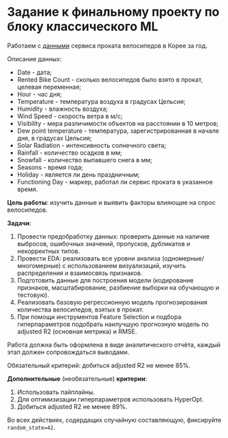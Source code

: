 # Задание к финальному проекту по блоку классического ML

Работаем с [данными](https://raw.githubusercontent.com/obulygin/content/main/SeoulBike/seoul_bike_data.csv) сервиса проката велосипедов в Корее за год.

Описание данных:
- Date - дата;
- Rented Bike Count - сколько велосипедов было взято в прокат, целевая переменная;
- Hour - час дня;
- Temperature - температура воздуха в градусах Цельсия;
- Humidity - влажность воздуха;
- Wind Speed - скорость ветра в м/с;
- Visibility - мера различимости объектов на расстоянии в 10 метров;
- Dew point temperature -  температура, зарегистрированная в начале дня, в градусах Цельсия;
- Solar Radiation - интенсивность солнечного света;
- Rainfall - количество осадков в мм;
- Snowfall - количество выпавшего снега в мм;
- Seasons - время года;
- Holiday - является ли день праздничным;
- Functioning Day - маркер, работал ли сервис проката в указанное время.

**Цель работы**: изучить данные и выявить факторы влияющие на спрос велосипедов.

**Задачи**:  
1) Провести предобработку данных: проверить данные на наличие выбросов, ошибочных значений, пропусков, дубликатов и некорректных типов.  
2) Провести EDA: реализовать все уровни анализа (одномерные/многомерные) с использованием визуализаций, изучить распределения и взаимосвязь признаков.  
3) Подготовить данные для построения модели (кодирование признаков, масштабирование, разбиение выборки на обучающую и тестовую).  
4) Реализовать базовую регрессионную модель прогнозирования количества велосипедов, взятых в прокат.  
5) При помощи инструментов Feature Selection и подбора гиперпараметров подобрать наилучшую прогнозную модель по adjusted R2 (основная метрика) и RMSE.

Работа должна быть оформлена в виде аналитического отчёта, каждый этап должен сопровождаться выводами.

Обязательный критерий: добиться adjusted R2 не менее 85%.

**Дополнительные** (необязательные) **критерии**:  
1) Использовать пайплайны.  
2) Для оптимизизации гиперпараметров использовать HyperOpt.   
3) Добиться adjusted R2 не менее 89%.    

Во всех действиях, содердащих случайную составляющую, фиксируйте `random_state=42`.
